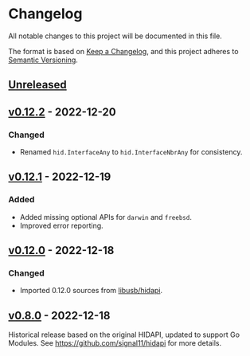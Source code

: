 # Changelog

All notable changes to this project will be documented in this file.

The format is based on [Keep a Changelog](https://keepachangelog.com/en/1.0.0/),
and this project adheres to [Semantic Versioning](https://semver.org/spec/v2.0.0.html).

## [Unreleased]

## [v0.12.2] - 2022-12-20

### Changed

- Renamed `hid.InterfaceAny` to `hid.InterfaceNbrAny` for consistency.

## [v0.12.1] - 2022-12-19

### Added

- Added missing optional APIs for `darwin` and `freebsd`.
- Improved error reporting.

## [v0.12.0] - 2022-12-18

### Changed

- Imported 0.12.0 sources from [libusb/hidapi](https://github.com/libusb/hidapi).

## [v0.8.0] - 2022-12-18

Historical release based on the original HIDAPI, updated to support Go Modules.
See https://github.com/signal11/hidapi for more details.

[Unreleased]: https://github.com/sstallion/go-hid/compare/v0.12.2...HEAD
[v0.12.2]: https://github.com/sstallion/go-hid/releases/tag/v0.12.2
[v0.12.1]: https://github.com/sstallion/go-hid/releases/tag/v0.12.1
[v0.12.0]: https://github.com/sstallion/go-hid/releases/tag/v0.12.0
[v0.8.0]: https://github.com/sstallion/go-hid/releases/tag/v0.8.0
